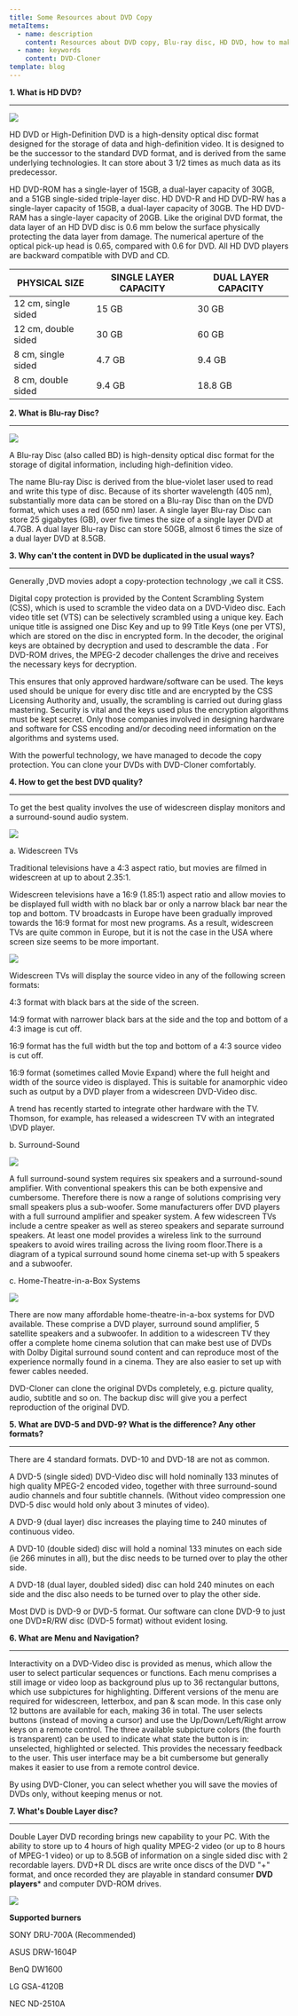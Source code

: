 ```yaml
---
title: Some Resources about DVD Copy
metaItems:
  - name: description
    content: Resources about DVD copy, Blu-ray disc, HD DVD, how to make a quality copy, the difference between DVD-5 and DVD-9, etc.
  - name: keywords
    content: DVD-Cloner 
template: blog 
---
```




**1. What is HD DVD?**

* * *

![]({imageUrl}article/hddvd.jpg)



HD DVD or High-Definition DVD is a high-density optical disc format designed for the storage of data and high-definition video. It is designed to be the successor to the standard DVD format, and is derived from the same underlying technologies. It can store about 3 1/2 times as much data as its predecessor.

HD DVD-ROM has a single-layer of 15GB, a dual-layer capacity of 30GB, and a 51GB single-sided triple-layer disc. HD DVD-R and HD DVD-RW has a single-layer capacity of 15GB, a dual-layer capacity of 30GB. The HD DVD-RAM has a single-layer capacity of 20GB. Like the original DVD format, the data layer of an HD DVD disc is 0.6 mm below the surface physically protecting the data layer from damage. The numerical aperture of the optical pick-up head is 0.65, compared with 0.6 for DVD. All HD DVD players are backward compatible with DVD and CD.



| PHYSICAL SIZE       | SINGLE LAYER CAPACITY | DUAL LAYER CAPACITY | 
| -----               | ---------             | -----------         | 
| 12 cm, single sided | 15 GB                 | 30 GB               | 
| 12 cm, double sided | 30 GB                 | 60 GB               | 
| 8 cm, single sided  | 4.7 GB                | 9.4 GB              | 
| 8 cm, double sided  | 9.4 GB                | 18.8 GB             | 


**2. What is Blu-ray Disc?**

* * *

![]({imageUrl}article/bluray-disk-logo.jpg)


A Blu-ray Disc (also called BD) is high-density optical disc format for the storage of digital information, including high-definition video.

The name Blu-ray Disc is derived from the blue-violet laser used to read and write this type of disc. Because of its shorter wavelength (405 nm), substantially more data can be stored on a Blu-ray Disc than on the DVD format, which uses a red (650 nm) laser. A single layer Blu-ray Disc can store 25 gigabytes (GB), over five times the size of a single layer DVD at 4.7GB. A dual layer Blu-ray Disc can store 50GB, almost 6 times the size of a dual layer DVD at 8.5GB.


**3. Why can't the content in DVD be duplicated in the usual ways?**

* * *



Generally ,DVD movies adopt a copy-protection technology ,we call it CSS.

Digital copy protection is provided by the Content Scrambling System (CSS), which is used to scramble the video data on a DVD-Video disc. Each video title set (VTS) can be selectively scrambled using a unique key. Each unique title is assigned one Disc Key and up to 99 Title Keys (one per VTS), which are stored on the disc in encrypted form. In the decoder, the original keys are obtained by decryption and used to descramble the data . For DVD-ROM drives, the MPEG-2 decoder challenges the drive and receives the necessary keys for decryption.

This ensures that only approved hardware/software can be used. The keys used should be unique for every disc title and are encrypted by the CSS Licensing Authority and, usually, the scrambling is carried out during glass mastering. Security is vital and the keys used plus the encryption algorithms must be kept secret. Only those companies involved in designing hardware and software for CSS encoding and/or decoding need information on the algorithms and systems used.

With the powerful technology, we have managed to decode the copy protection. You can clone your DVDs with DVD-Cloner comfortably.


**4. How to get the best DVD quality?**

* * *



To get the best quality involves the use of widescreen display monitors and a surround-sound audio system.


![]({imageUrl}article/figure16-normal-tv.jpg)

a. Widescreen TVs

Traditional televisions have a 4:3 aspect ratio, but movies are filmed in widescreen at up to about 2.35:1.

Widescreen televisions have a 16:9 (1.85:1) aspect ratio and allow movies to be displayed full width with no black bar or only a narrow black bar near the top and bottom. TV broadcasts in Europe have been gradually improved towards the 16:9 format for most new programs. As a result, widescreen TVs are quite common in Europe, but it is not the case in the USA where screen size seems to be more important.

![]({imageUrl}article/figure17-widescreen.jpg)

Widescreen TVs will display the source video in any of the following screen formats:

4:3 format with black bars at the side of the screen.

14:9 format with narrower black bars at the side and the top and bottom of a 4:3 image is cut off.

16:9 format has the full width but the top and bottom of a 4:3 source video is cut off.

16:9 format (sometimes called Movie Expand) where the full height and width of the source video is displayed. This is suitable for anamorphic video such as output by a DVD player from a widescreen DVD-Video disc.

A trend has recently started to integrate other hardware with the TV. Thomson, for example, has released a widescreen TV with an integrated \DVD player.

b. Surround-Sound

![]({imageUrl}article/figure19-home.jpg)

A full surround-sound system requires six speakers and a surround-sound amplifier. With conventional speakers this can be both expensive and cumbersome. Therefore there is now a range of solutions comprising very small speakers plus a sub-woofer. Some manufacturers offer DVD players with a full surround amplifier and speaker system. A few widescreen TVs include a centre speaker as well as stereo speakers and separate surround speakers. At least one model provides a wireless link to the surround speakers to avoid wires trailing across the living room floor.There is a diagram of a typical surround sound home cinema set-up with 5 speakers and a subwoofer.

c. Home-Theatre-in-a-Box Systems

![]({imageUrl}article/figure18-surround.jpg)

There are now many affordable home-theatre-in-a-box systems for DVD available. These comprise a DVD player, surround sound amplifier, 5 satellite speakers and a subwoofer. In addition to a widescreen TV they offer a complete home cinema solution that can make best use of DVDs with Dolby Digital surround sound content and can reproduce most of the experience normally found in a cinema. They are also easier to set up with fewer cables needed.

DVD-Cloner can clone the original DVDs completely, e.g. picture quality, audio, subtitle and so on. The backup disc will give you a perfect reproduction of the original DVD.



**5. What are DVD-5 and DVD-9? What is the difference? Any other formats?**

* * *



There are 4 standard formats. DVD-10 and DVD-18 are not as common.

A DVD-5 (single sided) DVD-Video disc will hold nominally 133 minutes of high quality MPEG-2 encoded video, together with three surround-sound audio channels and four subtitle channels. (Without video compression one DVD-5 disc would hold only about 3 minutes of video).

A DVD-9 (dual layer) disc increases the playing time to 240 minutes of continuous video.

A DVD-10 (double sided) disc will hold a nominal 133 minutes on each side (ie 266 minutes in all), but the disc needs to be turned over to play the other side.

A DVD-18 (dual layer, doubled sided) disc can hold 240 minutes on each side and the disc also needs to be turned over to play the other side.

Most DVD is DVD-9 or DVD-5 format. Our software can clone DVD-9 to just one DVD±R/RW disc (DVD-5 format) without evident losing.

 

**6. What are Menu and Navigation?**

* * *

 

Interactivity on a DVD-Video disc is provided as menus, which allow the user to select particular sequences or functions. Each menu comprises a still image or video loop as background plus up to 36 rectangular buttons, which use subpictures for highlighting. Different versions of the menu are required for widescreen, letterbox, and pan &amp; scan mode. In this case only 12 buttons are available for each, making 36 in total. The user selects buttons (instead of moving a cursor) and use the Up/Down/Left/Right arrow keys on a remote control. The three available subpicture colors (the fourth is transparent) can be used to indicate what state the button is in: unselected, highlighted or selected. This provides the necessary feedback to the user. This user interface may be a bit cumbersome but generally makes it easier to use from a remote control device.

By using DVD-Cloner, you can select whether you will save the movies of DVDs only, without keeping menus or not.

 

**7. What's Double Layer disc?**

* * *

 

Double Layer DVD recording brings new capability to your PC. With the ability to store up to 4 hours of high quality MPEG-2 video (or up to 8 hours of MPEG-1 video) or up to 8.5GB of information on a single sided disc with 2 recordable layers. DVD+R DL discs are write once discs of the DVD "+" format, and once recorded they are playable in standard consumer **DVD players*** and computer DVD-ROM drives.

![]({imageUrl}article/double-layer-dvd.jpg)

**Supported burners**

SONY DRU-700A (Recommended)

ASUS DRW-1604P

BenQ DW1600 

LG GSA-4120B 

NEC ND-2510A
